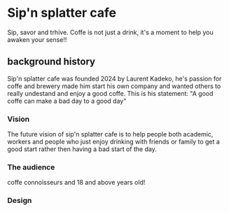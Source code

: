 # Sip'n splatter cafe
Sip, savor and trhive. Coffe is not just a drink, it's a moment to help you awaken your sense!!

## background history
Sip'n splatter cafe was founded 2024 by Laurent Kadeko, he's passion for coffe and brewery made him start his own company and wanted others to really undestand and enjoy a good coffe. This is his statement:
"A good coffe can make a bad day to a good day"

### Vision
The future vision of sip'n splatter cafe is to help people both academic, workers and people who just enjoy drinking with friends or family to get a good start rather then having a bad start of the day. 

### The audience
coffe connoisseurs and 18 and above years old!

### Design